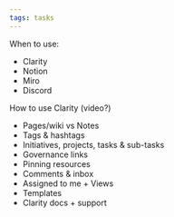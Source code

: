 ```yaml
---
tags: tasks
---
```

When to use:
- Clarity
- Notion
- Miro
- Discord


How to use Clarity (video?)
- Pages/wiki vs Notes
- Tags & hashtags
- Initiatives, projects, tasks & sub-tasks
- Governance links
- Pinning resources
- Comments & inbox
- Assigned to me + Views
- Templates
- Clarity docs + support

